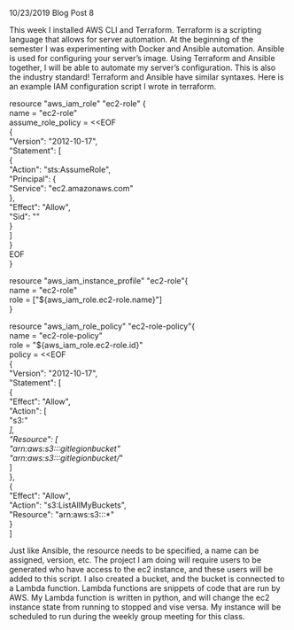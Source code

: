 10/23/2019 Blog Post 8

This week I installed AWS CLI and Terraform. Terraform is a scripting language that allows for server automation. At the beginning of the semester I was experimenting with Docker and Ansible automation. Ansible is used for configuring your server’s image. Using Terraform and Ansible together, I will be able to automate my server’s configuration. This is also the industry standard! Terraform and Ansible have similar syntaxes. Here is an example IAM configuration script I wrote in terraform.<br/>

resource "aws_iam_role" "ec2-role" {<br/>
  name = "ec2-role"<br/>
  assume_role_policy = <<EOF<br/>
{<br/>
  "Version": "2012-10-17",<br/>
  "Statement": [<br/>
    {<br/>
      "Action": "sts:AssumeRole",<br/>
      "Principal": {<br/>
        "Service": "ec2.amazonaws.com"<br/>
      },<br/>
      "Effect": "Allow",<br/>
      "Sid": ""<br/>
    }<br/>
  ]<br/>
}<br/>
EOF<br/>
}<br/>

resource "aws_iam_instance_profile" "ec2-role"{<br/>
  name = "ec2-role"<br/>
  role = ["${aws_iam_role.ec2-role.name}"]<br/>
}<br/>

resource "aws_iam_role_policy" "ec2-role-policy"{<br/>
  name = "ec2-role-policy"<br/>
  role = "${aws_iam_role.ec2-role.id}"<br/>
  policy = <<EOF<br/>
{<br/>
  "Version": "2012-10-17",<br/>
  "Statement": [<br/>
    {<br/>
        "Effect": "Allow",<br/>
        "Action": [<br/>
          "s3:*"<br/>
        ],<br/>
        "Resource": [<br/>
          "arn:aws:s3:::gitlegionbucket"<br/>
          "arn:aws:s3:::gitlegionbucket/*"<br/>
        ]<br/>
    },<br/>
    {<br/>
      "Effect": "Allow",<br/>
      "Action": "s3:ListAllMyBuckets",<br/>
      "Resource": "arn:aws:s3:::*"<br/>
    }<br/>
  ]<br/>
 
Just like Ansible, the resource needs to be specified, a name can be assigned,  version,  etc. The project I am doing will require users to be generated who have access to the ec2 instance, and these users will be added to this script. I also created a bucket, and the bucket is connected to a Lambda function. Lambda functions are snippets of code that are run by AWS. My Lambda function is written in python, and will change the ec2 instance state from running to stopped and vise versa. My instance will be scheduled to run during the weekly group meeting for this class.




[jekyll-docs]: https://jekyllrb.com/docs/home
[jekyll-gh]:   https://github.com/jekyll/jekyll
[jekyll-talk]: https://talk.jekyllrb.com/

